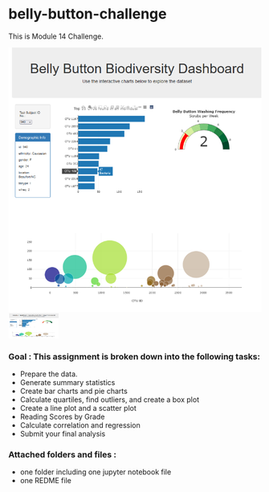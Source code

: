 # belly-button-challenge
This is Module 14 Challenge. 

![alt text](snapshot.png)
<img src="snapshot.png" alt="Alt Text" width="100" height="50">

### Goal : This assignment is broken down into the following tasks:
* Prepare the data.
* Generate summary statistics
* Create bar charts and pie charts
* Calculate quartiles, find outliers, and create a box plot
* Create a line plot and a scatter plot
* Reading Scores by Grade
* Calculate correlation and regression
* Submit your final analysis
  
### Attached folders and files :
* one folder including one jupyter notebook file
* one REDME file
  

